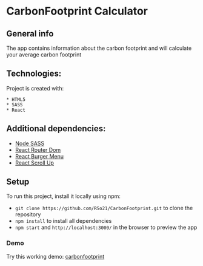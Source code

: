 # CarbonFootprint Calculator

## General info

The app contains information about the carbon footprint and will calculate your average carbon footprint


## Technologies:

Project is created with:

```
* HTML5
* SASS
* React
```

## Additional dependencies:

* [Node SASS](https://www.npmjs.com/package/node-sass)
* [React Router Dom](https://www.npmjs.com/package/react-router-dom)
* [React Burger Menu](https://www.npmjs.com/package/react-burger-menu)
* [React Scroll Up](https://www.npmjs.com/package/react-scroll-up-button)

## Setup

To run this project, install it locally using npm:

*  ```git clone https://github.com/RSo21/CarbonFootprint.git``` to clone the repository
* ```npm install``` to install all dependencies
* ```npm start``` and ```http://localhost:3000/``` in the browser to preview the app 


### Demo

Try this working demo: [carbonfootprint](https://rso21.github.io/carbonfootprint/)
